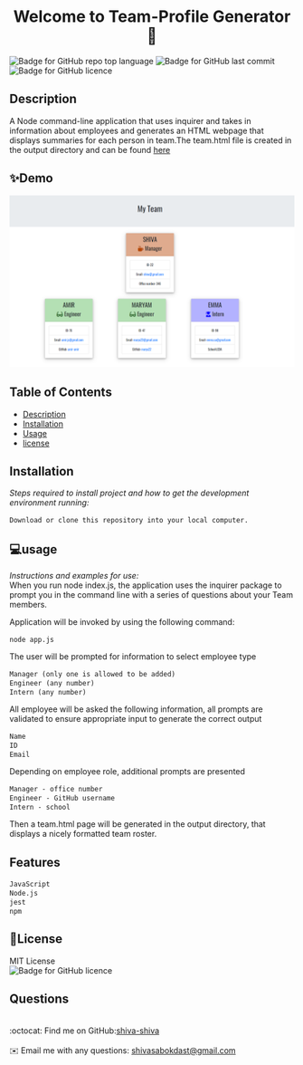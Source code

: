 

<h1 align="center"> Welcome to Team-Profile Generator👋</h1>

![Badge for GitHub repo top language](https://img.shields.io/github/languages/top/shiva-shiva/readmeGenerator?style=flat&logo=appveyor) ![Badge for GitHub last commit](https://img.shields.io/github/last-commit/shiva-shiva/readmeGenerator?style=flat&logo=appveyor)
![Badge for GitHub licence](https://img.shields.io/github/license/shiva-shiva/readmeGenerator?style=flat&logo=appveyor)


## Description 

A Node command-line application that uses inquirer and takes in information about employees and generates an HTML webpage that displays summaries for each person in team.The team.html file is created in the output directory and can be found [here](https://drive.google.com/file/d/1BjjBA9G24L1pKCoRnIfCp7WoI2N8dJM1/view)

## ✨Demo

![Demo](./Develop/dist/team.png)

 ## Table of Contents
* [Description](#Description)
* [Installation](#installation)
* [Usage](#usage)
* [license](#license)

## Installation
*Steps required to install project and how to get the development environment running:*

    Download or clone this repository into your local computer.
    

## 💻usage
*Instructions and examples for use:*</br> 
When you run node index.js, the application uses the inquirer package to prompt you in the command line with a series of questions about your Team members.

Application will be invoked by using the following command:

    node app.js

The user will be prompted for information to select employee type

    Manager (only one is allowed to be added)
    Engineer (any number)
    Intern (any number)
All employee will be asked the following information, all prompts are validated to ensure appropriate input to generate the correct output

    Name
    ID
    Email
Depending on employee role, additional prompts are presented

    Manager - office number
    Engineer - GitHub username
    Intern - school
Then a team.html page will be generated in the output directory, that displays a nicely formatted team roster.
      
## Features

    JavaScript
    Node.js
    jest
    npm
      
## 📝License
MIT License<br/>
       ![Badge for GitHub licence](https://img.shields.io/github/license/shiva-shiva/readmeGenerator?style=flat&logo=appveyor)

## Questions
<br/>:octocat: Find me on GitHub:[shiva-shiva](https://github.com/shiva-shiva)<br />
    <br />
    ✉️ Email me with any questions: shivasabokdast@gmail.com<br /><br />
